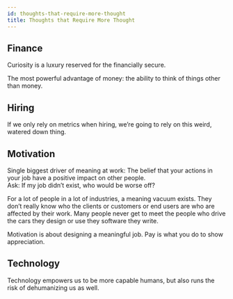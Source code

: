 ```yaml
---
id: thoughts-that-require-more-thought
title: Thoughts that Require More Thought
---
```


## Finance

Curiosity is a luxury reserved for the financially secure.  

The most powerful advantage of money: the ability to think of things other than money.

## Hiring

If we only rely on metrics when hiring, we’re going to rely on this weird, watered down thing.

## Motivation

Single biggest driver of meaning at work: The belief that your actions in your job have a positive impact on other people.  
Ask: If my job didn’t exist, who would be worse off?

For a lot of people in a lot of industries, a meaning vacuum exists. They don’t really know who the clients or customers or end users are who are affected by their work. Many people never get to meet the people who drive the cars they design or use they software they write.  

Motivation is about designing a meaningful job. Pay is what you do to show appreciation.  

## Technology

Technology empowers us to be more capable humans, but also runs the risk of dehumanizing us as well.  
